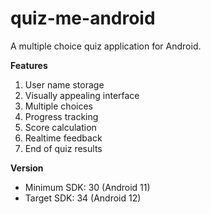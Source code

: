 # quiz-me-android
A multiple choice quiz application for Android.

**Features**
1. User name storage
2. Visually appealing interface
3. Multiple choices
4. Progress tracking
5. Score calculation
6. Realtime feedback
7. End of quiz results

**Version**
- Minimum SDK: 30 (Android 11)
- Target SDK: 34 (Android 12)
